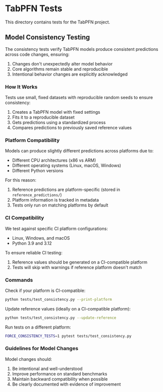 # TabPFN Tests

This directory contains tests for the TabPFN project.

## Model Consistency Testing

The consistency tests verify TabPFN models produce consistent predictions across code changes, ensuring:

1. Changes don't unexpectedly alter model behavior
2. Core algorithms remain stable and reproducible 
3. Intentional behavior changes are explicitly acknowledged

### How It Works

Tests use small, fixed datasets with reproducible random seeds to ensure consistency:

1. Creates a TabPFN model with fixed settings
2. Fits it to a reproducible dataset
3. Gets predictions using a standardized process
4. Compares predictions to previously saved reference values

### Platform Compatibility

Models can produce slightly different predictions across platforms due to:
- Different CPU architectures (x86 vs ARM)
- Different operating systems (Linux, macOS, Windows)
- Different Python versions

For this reason:
1. Reference predictions are platform-specific (stored in `reference_predictions/`)
2. Platform information is tracked in metadata
3. Tests only run on matching platforms by default

### CI Compatibility

We test against specific CI platform configurations:
- Linux, Windows, and macOS
- Python 3.9 and 3.12

To ensure reliable CI testing:
1. Reference values should be generated on a CI-compatible platform
2. Tests will skip with warnings if reference platform doesn't match

### Commands

Check if your platform is CI-compatible:
```bash
python tests/test_consistency.py --print-platform
```

Update reference values (ideally on a CI-compatible platform):
```bash
python tests/test_consistency.py --update-reference
```

Run tests on a different platform:
```bash
FORCE_CONSISTENCY_TESTS=1 pytest tests/test_consistency.py
```

### Guidelines for Model Changes

Model changes should:
1. Be intentional and well-understood
2. Improve performance on standard benchmarks
3. Maintain backward compatibility when possible
4. Be clearly documented with evidence of improvement